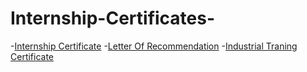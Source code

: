 # Internship-Certificates-
-[Internship Certificate](https://drive.google.com/file/d/1Q3BQLOROslN6lsHtqnsc67WfFhhbG9OP/view?usp=sharing)
-[Letter Of Recommendation](https://drive.google.com/file/d/1Q7Bu4NitK8UddhLQoCR_ZRvo4YMgve6Q/view?usp=sharing)
-[Industrial Traning Certificate](https://drive.google.com/file/d/1Q45SXa1v_bROrcA3ovCwwz-zPdYaoUv-/view?usp=sharing)
